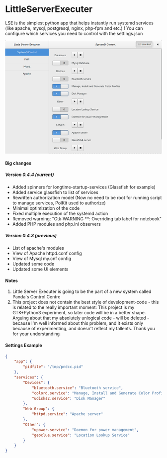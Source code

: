 # LittleServerExecuter
LSE is the simplest python app that helps instantly run systemd services
(like apache, mysql, postgresql, nginx, php-fpm and etc.)
! You can configure which services you need to control with the settings.json

![alt tag](https://github.com/PandaHugMonster/LittleServerExecuter/blob/develop/picture_preview_v0.4.4.png)

#### Big changes

##### Version 0.4.4 (current)
 * Added spinners for longtime-startup-services (Glassfish for example)
 * Added service glassfish to list of services
 * Rewritten authorization model (Now no need to be root for running script to manage services, PolKit used to authorize)
 * Minimal optimization of the code
 * Fixed multiple execution of the systemd action
 * Removed warning: "Gtk-WARNING **: Overriding tab label for notebook"
 * Added PHP modules and php.ini observers

##### Version 0.4.3 (previous)
 * List of apache's modules
 * View of Apache httpd.conf config
 * View of Mysql my.cnf config
 * Updated some code
 * Updated some UI elements


#### Notes

1. Little Server Executer is going to be the part
of a new system called Panda's Control Centre
2. This project does not contain the best style of development-code - this is related
to the really important moment: This project is my GTK+Python3 experiment, so later
code will be in a better shape. Arguing about that my absolutely unlogical code -
will be deleted - because I'm well informed about this problem, and it exists only
because of experimenting, and doesn't reflect my tallents. Thank you for your understanding

#### Settings Example
```json
{
	"app": {
		"pidfile": "/tmp/pndcc.pid"
	},
	"services": {
		"Devices": {
			"bluetooth.service": "Bluetooth service",
			"colord.service": "Manage, Install and Generate Color Profiles",
			"udisks2.service": "Disk Manager"
		},
		"Web Group": {
			"httpd.service": "Apache server"
		},
		"Other": {
			"upower.service": "Daemon for power management",
			"geoclue.service": "Location Lookup Service"
		}
	}
}
````

